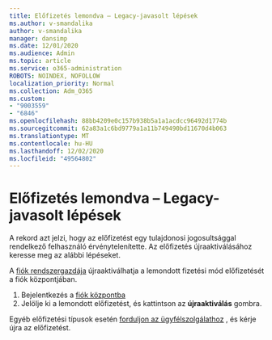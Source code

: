 ```yaml
---
title: Előfizetés lemondva – Legacy-javasolt lépések
ms.author: v-smandalika
author: v-smandalika
manager: dansimp
ms.date: 12/01/2020
ms.audience: Admin
ms.topic: article
ms.service: o365-administration
ROBOTS: NOINDEX, NOFOLLOW
localization_priority: Normal
ms.collection: Adm_O365
ms.custom:
- "9003559"
- "6846"
ms.openlocfilehash: 88bb4209e0c157b938b5a1a1acdcc96492d1774b
ms.sourcegitcommit: 62a83a1c6bd9779a1a11b749490bd11670d4b063
ms.translationtype: MT
ms.contentlocale: hu-HU
ms.lasthandoff: 12/02/2020
ms.locfileid: "49564802"
---
```

# <a name="subscription-cancelled---legacy---recommended-steps"></a>Előfizetés lemondva – Legacy-javasolt lépések

A rekord azt jelzi, hogy az előfizetést egy tulajdonosi jogosultsággal rendelkező felhasználó érvénytelenítette. Az előfizetés újraaktiválásához keresse meg az alábbi lépéseket.

A [fiók rendszergazdája](https://docs.microsoft.com/azure/cost-management-billing/manage/billing-subscription-transfer?WT.mc_id=Portal-Microsoft_Azure_Support#whoisaa) újraaktiválhatja a lemondott fizetési mód előfizetését a fiók központjában.

1. Bejelentkezés a [fiók központba](https://account.azure.com/Subscriptions)
2. Jelölje ki a lemondott előfizetést, és kattintson az **újraaktiválás** gombra.

Egyéb előfizetési típusok esetén [forduljon az ügyfélszolgálathoz](https://ms.portal.azure.com/#blade/Microsoft_Azure_Support/HelpAndSupportBlade/overview) , és kérje újra az előfizetést.

